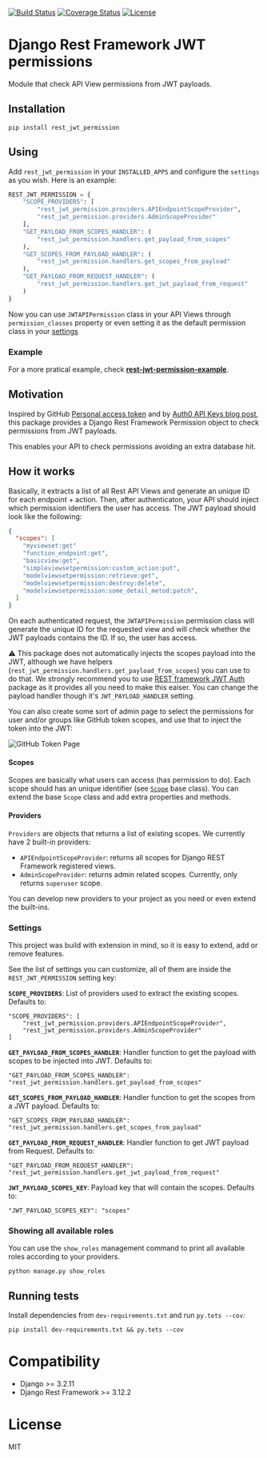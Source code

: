 [![Build Status](https://travis-ci.org/chessbr/rest-jwt-permission.svg?branch=master)](https://travis-ci.org/chessbr/rest-jwt-permission)
[![Coverage Status](https://coveralls.io/repos/github/chessbr/rest-jwt-permission/badge.svg?branch=master)](https://coveralls.io/github/chessbr/rest-jwt-permission?branch=master)
[![License](https://img.shields.io/badge/license-MIT-blue.svg)](LICENSE)


# Django Rest Framework JWT permissions

Module that check API View permissions from JWT payloads.

## Installation

```
pip install rest_jwt_permission
```

## Using

Add `rest_jwt_permission` in your `INSTALLED_APPS` and configure the `settings` as you wish. Here is an example:

```python
REST_JWT_PERMISSION = {
    "SCOPE_PROVIDERS": [
        "rest_jwt_permission.providers.APIEndpointScopeProvider",
        "rest_jwt_permission.providers.AdminScopeProvider"
    ],
    "GET_PAYLOAD_FROM_SCOPES_HANDLER": (
        "rest_jwt_permission.handlers.get_payload_from_scopes"
    ),
    "GET_SCOPES_FROM_PAYLOAD_HANDLER": (
        "rest_jwt_permission.handlers.get_scopes_from_payload"
    ),
    "GET_PAYLOAD_FROM_REQUEST_HANDLER": (
        "rest_jwt_permission.handlers.get_jwt_payload_from_request"
    )
}
```

Now you can use `JWTAPIPermission` class in your API Views through `permission_classes` property or even setting it as the default permission class in your [settings](http://www.django-rest-framework.org/api-guide/permissions/#setting-the-permission-policy)

### Example

For a more pratical example, check **[rest-jwt-permission-example](https://github.com/chessbr/rest-jwt-permission-example)**.

## Motivation

Inspired by GitHub [Personal access token](https://help.github.com/articles/creating-a-personal-access-token-for-the-command-line/) and by [Auth0 API Keys blog post](https://auth0.com/blog/using-json-web-tokens-as-api-keys/), this package provides a Django Rest Framework Permission object to check permissions from JWT payloads.

This enables your API to check permissions avoiding an extra database hit.

## How it works

Basically, it extracts a list of all Rest API Views and generate an unique ID for each endpoint + action. Then, after authenticaton, your API should inject which permission identifiers the user has access. The JWT payload should look like the following:

```json
{
  "scopes": [
    "myviewset:get"
    "function_endpoint:get",
    "basicview:get",
    "simpleviewsetpermission:custom_action:put",
    "modelviewsetpermission:retrieve:get",
    "modelviewsetpermission:destroy:delete",
    "modelviewsetpermission:some_detail_metod:patch",
  ]
}
```

On each authenticated request, the `JWTAPIPermission` permission class will generate the unique ID for the requested view and will check whether the JWT payloads contains the ID. If so, the user has access.

:warning: This package does not automatically injects the scopes payload into the JWT, although we have helpers (`rest_jwt_permission.handlers.get_payload_from_scopes`) you can use to do that. We strongly recommend you to use [REST framework JWT Auth](https://github.com/GetBlimp/django-rest-framework-jwt) package as it provides all you need to make this eaiser. You can change the payload handler though it's `JWT_PAYLOAD_HANDLER` setting.


You can also create some sort of admin page to select the permissions for user and/or groups like GitHub token scopes, and use that to inject the token into the JWT:

![GitHub Token Page](https://help.github.com/assets/images/help/settings/token_scopes.gif)


#### Scopes

Scopes are basically what users can access (has permission to do). Each scope should has an unique identifier (see [`Scope`](rest_jwt_permission/scopes/base.py) base class). You can extend the base `Scope` class and add extra properties and methods.


#### Providers

`Providers` are objects that returns a list of existing scopes. We currently have 2 built-in providers:

* `APIEndpointScopeProvider`: returns all scopes for Django REST Framework registered views.
* `AdminScopeProvider`: returns admin related scopes. Currently, only returns `superuser` scope.

You can develop new providers to your project as you need or even extend the built-ins.


### Settings

This project was build with extension in mind, so it is easy to extend, add or remove features.

See the list of settings you can customize, all of them are inside the `REST_JWT_PERMISSION` setting key:


**`SCOPE_PROVIDERS`**: List of providers used to extract the existing scopes.
Defaults to:
```
"SCOPE_PROVIDERS": [
    "rest_jwt_permission.providers.APIEndpointScopeProvider",
    "rest_jwt_permission.providers.AdminScopeProvider"
]
```

**`GET_PAYLOAD_FROM_SCOPES_HANDLER`**: Handler function to get the payload with scopes to be injected into JWT. Defaults to:
```
"GET_PAYLOAD_FROM_SCOPES_HANDLER": "rest_jwt_permission.handlers.get_payload_from_scopes"
```

**`GET_SCOPES_FROM_PAYLOAD_HANDLER`**: Handler function to get the scopes from a JWT payload. Defaults to:
```
"GET_SCOPES_FROM_PAYLOAD_HANDLER": "rest_jwt_permission.handlers.get_scopes_from_payload"
```

**`GET_PAYLOAD_FROM_REQUEST_HANDLER`**: Handler function to get JWT payload from Request. Defaults to:
```
"GET_PAYLOAD_FROM_REQUEST_HANDLER": "rest_jwt_permission.handlers.get_jwt_payload_from_request"
```

**`JWT_PAYLOAD_SCOPES_KEY`**: Payload key that will contain the scopes. Defaults to:
```
"JWT_PAYLOAD_SCOPES_KEY": "scopes"
```


### Showing all available roles

You can use the `show_roles` management command to print all available roles according to your providers.

```
python manage.py show_roles
```

## Running tests

Install dependencies from `dev-requirements.txt` and run `py.tets --cov`:

```
pip install dev-requirements.txt && py.tets --cov
```

# Compatibility

* Django >= 3.2.11
* Django Rest Framework >= 3.12.2

# License

MIT
